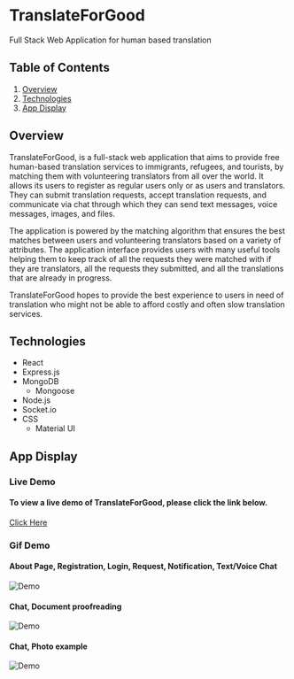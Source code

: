 # TranslateForGood
Full Stack Web Application for human based translation
## Table of Contents 
1. [Overview](#overview)
2. [Technologies](#technologies)
3. [App Display](#display)

<a name="overview"></a>
## Overview 
TranslateForGood, is a full-stack web application that aims to provide free human-based translation services to immigrants, refugees, and tourists, by matching them with volunteering translators from all over the world. It allows its users to register as regular users only or as users and translators. They can submit translation requests, accept translation requests, and communicate via chat through which they can send text messages, voice messages, images, and files. 

The application is powered by the matching algorithm that ensures the best matches between users and volunteering translators based on a variety of attributes. The application interface provides users with many useful tools helping them to keep track of all the requests they were matched with if they are translators, all the requests they submitted, and all the translations that are already in progress. 

TranslateForGood hopes to provide the best experience to users in need of translation who might not be able to afford costly and often slow translation services.


<a name="technologies"></a>
## Technologies
 * React
 * Express.js
 * MongoDB
    * Mongoose
 * Node.js
 * Socket.io
 * CSS
    * Material UI

<a name="display"></a>
## App Display

### Live Demo

#### To view a live demo of TranslateForGood, please click the link below.
[Click Here](https://translateforgood.herokuapp.com/)

### Gif Demo 
#### About Page, Registration, Login, Request, Notification, Text/Voice Chat
![Demo](/gif/first.gif)

#### Chat, Document proofreading
![Demo](/gif/second.gif)

#### Chat, Photo example
![Demo](/gif/third.gif)

